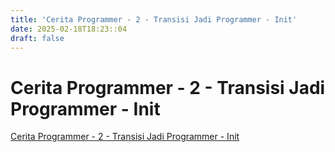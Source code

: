 ```yaml
---
title: 'Cerita Programmer - 2 - Transisi Jadi Programmer - Init'
date: 2025-02-18T18:23::04
draft: false
---
```


# Cerita Programmer - 2 - Transisi Jadi Programmer - Init

[Cerita Programmer - 2 - Transisi Jadi Programmer - Init](https://www.youtube.com/watch?v=TX-Lhdl-mXk)

